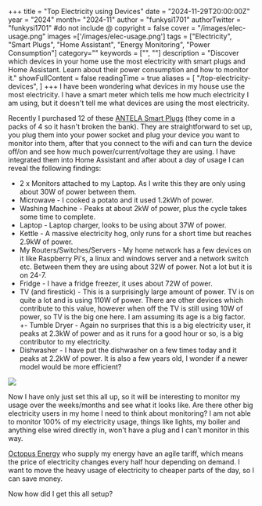+++
title = "Top Electricity using Devices"
date = "2024-11-29T20:00:00Z"
year = "2024"
month= "2024-11"
author = "funkysi1701"
authorTwitter = "funkysi1701" #do not include @
copyright = false
cover = "/images/elec-usage.png"
images =['/images/elec-usage.png']
tags = ["Electricity", "Smart Plugs", "Home Assistant", "Energy Monitoring", "Power Consumption"]
category=""
keywords = ["", ""]
description = "Discover which devices in your home use the most electricity with smart plugs and Home Assistant. Learn about their power consumption and how to monitor it."
showFullContent = false
readingTime = true
aliases = [
    "/top-electricity-devices",
]
+++
I have been wondering what devices in my house use the most electricity. I have a smart meter which tells me how much electricity I am using, but it doesn't tell me what devices are using the most electricity. 

Recently I purchased 12 of these [ANTELA Smart Plugs](https://www.amazon.co.uk/dp/B09VP5KNWM?ref=ppx_yo2ov_dt_b_fed_asin_title) (they come in a packs of 4 so it hasn't broken the bank). They are straightforward to set up, you plug them into your power socket and plug your device you want to monitor into them, after that you connect to the wifi and can turn the device off/on and see how much power/current/voltage they are using. I have integrated them into Home Assistant and after about a day of usage I can reveal the following findings:

- 2 x Monitors attached to my Laptop. As I write this they are only using about 30W of power between them.
- Microwave - I cooked a potato and it used 1.2kWh of power.
- Washing Machine - Peaks at about 2kW of power, plus the cycle takes some time to complete. 
- Laptop - Laptop charger, looks to be using about 37W of power.
- Kettle - A massive electricity hog, only runs for a short time but reaches 2.9kW of power.
- My Routers/Switches/Servers - My home network has a few devices on it like Raspberry Pi's, a linux and windows server and a network switch etc. Between them they are using about 32W of power. Not a lot but it is on 24-7.
- Fridge - I have a fridge freezer, it uses about 72W of power.
- TV (and firestick) - This is a surprisingly large amount of power. TV is on quite a lot and is using 110W of power. There are other devices which contribute to this value, however when off the TV is still using 10W of power, so TV is the big one here. I am assuming its age is a big factor.
+- Tumble Dryer - Again no surprises that this is a big electricity user, it peaks at 2.3kW of power and as it runs for a good hour or so, is a big contributor to my electricity.
- Dishwasher - I have put the dishwasher on a few times today and it peaks at 2.2kW of power. It is also a few years old, I wonder if a newer model would be more efficient?

![](/images/elec-usage.png)

Now I have only just set this all up, so it will be interesting to monitor my usage over the weeks/months and see what it looks like. Are there other big electricity users in my home I need to think about monitoring? I am not able to monitor 100% of my electricity usage, things like lights, my boiler and anything else wired directly in, won't have a plug and I can't monitor in this way. 

[Octopus Energy](https://share.octopus.energy/amber-eel-810) who supply my energy have an agile tariff, which means the price of electricity changes every half hour depending on demand. I want to move the heavy usage of electricity to cheaper parts of the day, so I can save money. 

Now how did I get this all setup?

